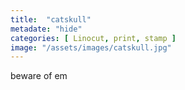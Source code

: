 ```yaml
---
title:  "catskull"
metadate: "hide"
categories: [ Linocut, print, stamp ]
image: "/assets/images/catskull.jpg"
---
```

beware of em